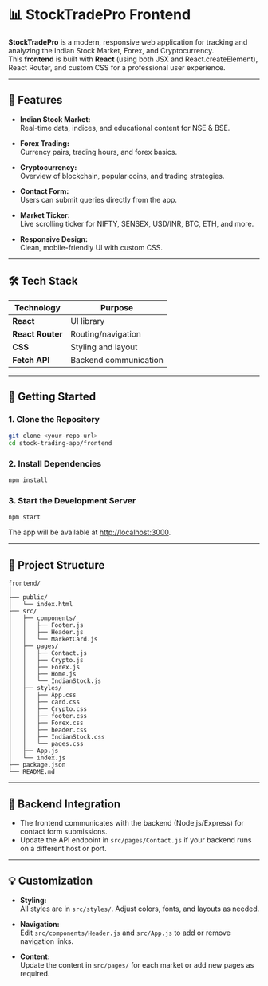 # 📊 StockTradePro Frontend

**StockTradePro** is a modern, responsive web application for tracking and analyzing the Indian Stock Market, Forex, and Cryptocurrency.  
This **frontend** is built with **React** (using both JSX and React.createElement), React Router, and custom CSS for a professional user experience.

---

## 🌟 Features

- **Indian Stock Market:**  
  Real-time data, indices, and educational content for NSE & BSE.

- **Forex Trading:**  
  Currency pairs, trading hours, and forex basics.

- **Cryptocurrency:**  
  Overview of blockchain, popular coins, and trading strategies.

- **Contact Form:**  
  Users can submit queries directly from the app.

- **Market Ticker:**  
  Live scrolling ticker for NIFTY, SENSEX, USD/INR, BTC, ETH, and more.

- **Responsive Design:**  
  Clean, mobile-friendly UI with custom CSS.

---

## 🛠️ Tech Stack

| Technology         | Purpose                         |
|--------------------|---------------------------------|
| **React**          | UI library                      |
| **React Router**   | Routing/navigation              |
| **CSS**            | Styling and layout              |
| **Fetch API**      | Backend communication           |

---

## 🚀 Getting Started

### 1. **Clone the Repository**

```sh
git clone <your-repo-url>
cd stock-trading-app/frontend
```

### 2. **Install Dependencies**

```sh
npm install
```

### 3. **Start the Development Server**

```sh
npm start
```

The app will be available at [http://localhost:3000](http://localhost:3000).

---

## 📁 Project Structure

```
frontend/
│
├── public/
│   └── index.html
├── src/
│   ├── components/
│   │   ├── Footer.js
│   │   ├── Header.js
│   │   └── MarketCard.js
│   ├── pages/
│   │   ├── Contact.js
│   │   ├── Crypto.js
│   │   ├── Forex.js
│   │   ├── Home.js
│   │   └── IndianStock.js
│   ├── styles/
│   │   ├── App.css
│   │   ├── card.css
│   │   ├── Crypto.css
│   │   ├── footer.css
│   │   ├── Forex.css
│   │   ├── header.css
│   │   ├── IndianStock.css
│   │   └── pages.css
│   ├── App.js
│   └── index.js
├── package.json
└── README.md
```
---

## 🔗 Backend Integration

- The frontend communicates with the backend (Node.js/Express) for contact form submissions.
- Update the API endpoint in `src/pages/Contact.js` if your backend runs on a different host or port.

---

## 💡 Customization

- **Styling:**  
  All styles are in `src/styles/`. Adjust colors, fonts, and layouts as needed.

- **Navigation:**  
  Edit `src/components/Header.js` and `src/App.js` to add or remove navigation links.

- **Content:**  
  Update the content in `src/pages/` for each market or add new pages as required.
